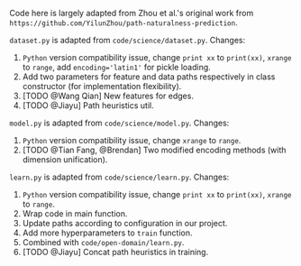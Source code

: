 Code here is largely adapted from Zhou et al.'s original work from 
`https://github.com/YilunZhou/path-naturalness-prediction`.

`dataset.py` is adapted from `code/science/dataset.py`.
Changes:
1. `Python` version compatibility issue, change `print xx` to `print(xx)`, `xrange` to `range`, add `encoding='latin1'` for pickle loading.
1. Add two parameters for feature and data paths respectively in class constructor (for implementation flexibility).
1. [TODO @Wang Qian] New features for edges.
1. [TODO @Jiayu] Path heuristics util.

`model.py` is adapted from `code/science/model.py`.
Changes:
1. `Python` version compatibility issue, change `xrange` to `range`.
1. [TODO @Tian Fang, @Brendan] Two modified encoding methods (with dimension unification).

`learn.py` is adapted from `code/science/learn.py`.
Changes:
1. `Python` version compatibility issue, change `print xx` to `print(xx)`, `xrange` to `range`.
1. Wrap code in main function.
1. Update paths according to configuration in our project.
1. Add more hyperparameters to `train` function.
1. Combined with `code/open-domain/learn.py`.
1. [TODO @Jiayu] Concat path heuristics in training.
